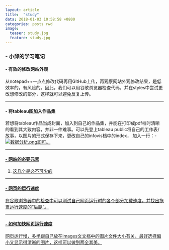 ```yaml
---
layout: article
title:  "study"
data: 2018-01-03 10:58:58 +0800
categories: posts rwd
image:
  teaser: study.jpg
  feature: study.jpg
---
```


###  - 小邱的学习笔记


#### - 有效的修改网站外观
从notepad++一点点修改代码再用GitHub上传，再观察网站外观修改结果，是低效率的，有风险的。因此，我们可以用谷歌浏览器检查代码，并在styles中尝试更改想修改的部分，这样就可以避免反复上传。


---


#### - 将tableau图加入作品集
若想将tableau作品当成封面，加入到自己的作品集，并能在打印成pdf档时清晰的看到其大致内容，并非一件难事。可以先登上tableau public将自己的工作表/故事，以图片的形式保存下来，更改自己的infovis档中的index，
加入一行：- <a href="https://public.tableau.com/views/_18413/1_2?:embed=y&:display_count=yes" target="_blank">![数据分析.png](https://i.loli.net/2018/01/07/5a52393c28c74.png)即可。


---
#### - 网站的必要元素
1.  <!DOCTYPE html><html lang="en"><head><meta charset=utf-8>这几个是必不可少的

---
#### - 网页的运行速度
在谷歌浏览器中的检查中可以测试自己网页运行时的各个部分加载速度，并找出拖累运行速度的“后腿”。

---
#### - 如何加快网页运行速度
网页运行慢，多半跟自己放在images文文档中的图片文件大小有关，最好选择偏小又显示得清晰的图片，这样可以做到两全其美。